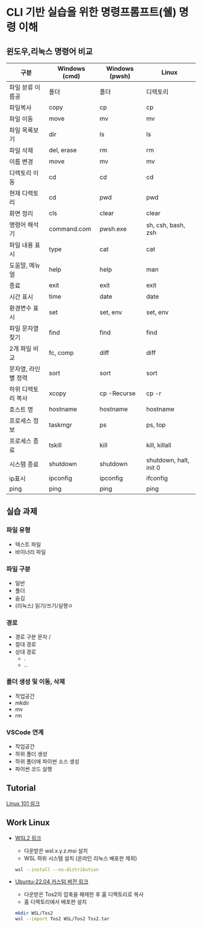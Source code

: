 # CLI 기반 실습을 위한 명령프롬프트(쉘) 명령 이해

## 윈도우,리눅스 명령어 비교
|구분|Windows (cmd)| Windows (pwsh) | Linux|
|----|-------|-------|-----|
|파일 분류 이름공| 폴더 | 폴더 | 디렉토리|
|파일복사|	copy|	cp | cp|
|파일 이동|	move|	mv | mv|
|파일 목록보기|	dir|	ls | ls|
|파일 삭제|	del, erase|	rm | rm|
|이름 변경|	move|	mv | mv|
|디렉토리 이동|	cd|	cd | cd|
|현재 디렉토리|	cd|	pwd | pwd|
|화면 정리|	cls|	clear | clear|
|명령어 해석기|	command.com|	pwsh.exe | sh, csh, bash, zsh|
|파일 내용 표시|	type|	cat | cat|
|도움말, 메뉴얼|	help|	help | man|
|종료|	exit|	exit | exit|
|시간 표시|	time|	date | date|
|환경변수 표시|	set| set, env | set, env|
|파일 문자열 찾기|	find|	find | find|
|2개 파일 비교|	fc, comp|	diff | diff|
|문자열, 라인별 정력|	sort|	sort | sort|
|하위 디렉토리 복사|	xcopy|	cp -Recurse | cp -r|
|호스트 명|	hostname|	hostname | hostname|
|프로세스 정보|	taskmgr|	ps | ps, top|
|프로세스 종료|	tskill|	kill | kill, killall|
|시스템 종료|	shutdown|	shutdown | shutdown, halt, init 0|
|ip표시|	ipconfig|	ipconfig | ifconfig|
|ping| ping|	ping  | ping|

## 실습 과제
### 파일 유형
- 텍스트 파일
- 바이너리 파일

### 파일 구분
- 일반
- 폴더
- 숨김
- (리눅스) 읽기/쓰기/실행ㅇ

### 경로
- 경로 구분 문자 /
- 절대 경로
- 상대 경로
  - .
  - ..

### 폴더 생성 및 이동, 삭제
- 작업공간
- mkdir
- mv
- rm

### VSCode 연계
- 작업공간
- 하위 폴더 생성
- 하위 폴더에 파이썬 소스 생성
- 파이썬 코드 실행

## Tutorial
[Linux 101 링크](https://koreaoffice-my.sharepoint.com/:b:/g/personal/devcamp_korea_ac_kr/EdckMnQG59VNqr1iV954x9cBx_KDmaFLW0Kpf7qNUal7ag?e=YpWWku)

## Work Linux
- [WSL2 링크](https://github.com/microsoft/WSL/releases/download/2.0.0/wsl.2.0.0.0.x64.msi)
  - 다운받은 wsl.x.y.z.msi 설치
  - WSL 하위 시스템 설치 (온라인 리눅스 배포판 제외) 
  ```sh
  wsl --install --no-distribution
  ```
  
- [Ubuntu-22.04 커스텀 버전 링크](https://koreaoffice-my.sharepoint.com/:u:/g/personal/devcamp_korea_ac_kr/EYBrZMC3uEJBqirmRD1inBsBvNz6N3-prbNWJ114N6XMOQ?e=hgEO7M)
  - 다운받은 Tos2의 압축을 해제한 후 홈 디렉토리로 복사
  - 홈 디렉토리에서 배포판 설치
  ```sh
  mkdir WSL/Tos2
  wsl --import Tos2 WSL/Tos2 Tos2.tar
  ```    
